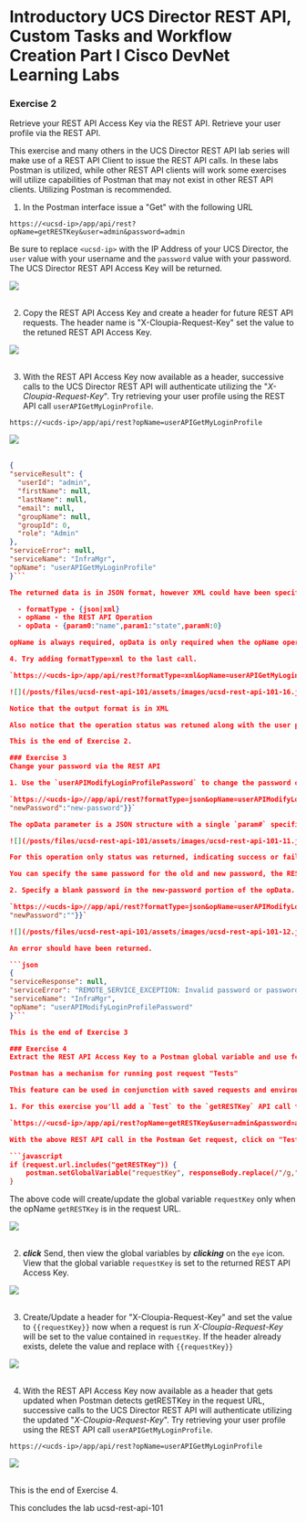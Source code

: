 # Introductory UCS Director REST API, Custom Tasks and Workflow Creation Part I Cisco DevNet Learning Labs

### Exercise 2
Retrieve your REST API Access Key via the REST API. Retrieve your user profile via the REST API.

  This exercise and many others in the UCS Director REST API lab series will make use of a REST API Client to issue the REST API calls. In these labs Postman is utilized, while other REST API clients will work some exercises will utilize capabilities of Postman that may not exist in other REST API clients. Utilizing Postman is recommended.

  1. In the Postman interface issue a "Get" with the following URL

  `https://<ucsd-ip>/app/api/rest?opName=getRESTKey&user=admin&password=admin`

  Be sure to replace `<ucsd-ip>` with the IP Address of your UCS Director, the `user` value with your username and the `password` value with your password. The UCS Director REST API Access Key will be returned.

  ![](/posts/files/ucsd-rest-api-101/assets/images/ucsd-rest-api-101-08.jpg)<br/><br/>

  2. Copy the REST API Access Key and create a header for future REST API requests. The header name is "X-Cloupia-Request-Key" set the value to the retuned REST API Access Key.

  ![](/posts/files/ucsd-rest-api-101/assets/images/ucsd-rest-api-101-09.jpg)<br/><br/>

  3. With the REST API Access Key now available as a header, successive calls to the UCS Director REST API will authenticate utilizing the "*X-Cloupia-Request-Key*". Try retrieving your user profile using the REST API call `userAPIGetMyLoginProfile`.

  `https://<ucds-ip>/app/api/rest?opName=userAPIGetMyLoginProfile`

  ![](/posts/files/ucsd-rest-api-101/assets/images/ucsd-rest-api-101-10.jpg)<br/><br/>

  ```json
  {
  "serviceResult": {
    "userId": "admin",
    "firstName": null,
    "lastName": null,
    "email": null,
    "groupName": null,
    "groupId": 0,
    "role": "Admin"
  },
  "serviceError": null,
  "serviceName": "InfraMgr",
  "opName": "userAPIGetMyLoginProfile"
  }```

  The returned data is in JSON format, however XML could have been specified. Notice that the formatType was not specified in the URL, only opName.  UCS Director REST API URLs have three possible parameters

    - formatType - {json|xml}
    - opName - the REST API Operation
    - opData - {param0:"name",param1:"state",paramN:0}

  opName is always required, opData is only required when the opName operation requires data and formatType is only required when a format other than JSON is required.

  4. Try adding formatType=xml to the last call.

  `https://<ucds-ip>/app/api/rest?formatType=xml&opName=userAPIGetMyLoginProfile`

  ![](/posts/files/ucsd-rest-api-101/assets/images/ucsd-rest-api-101-16.jpg)<br/><br/>

  Notice that the output format is in XML

  Also notice that the operation status was retuned along with the user profile. In this case the serviceError was "null", so a success.

 This is the end of Exercise 2.

### Exercise 3
Change your password via the REST API

  1. Use the `userAPIModifyLoginProfilePassword` to change the password of the currently logged in user. This REST API call requires `opData` to complete the task.

  `https://<ucds-ip>//app/api/rest?formatType=json&opName=userAPIModifyLoginProfilePassword&opData={param0:{"oldPassword":"old-password",
"newPassword":"new-password"}}`

  The opData parameter is a JSON structure with a single `param#` specification.

  ![](/posts/files/ucsd-rest-api-101/assets/images/ucsd-rest-api-101-11.jpg)<br/><br/>

  For this operation only status was returned, indicating success or failure.

  You can specify the same password for the old and new password, the REST API will not complain.  However if you specify a blank password for the new password an error will be returned indicating that the new password must be at least 4 characters in length.

  2. Specify a blank password in the new-password portion of the opData.

  `https://<ucds-ip>//app/api/rest?formatType=json&opName=userAPIModifyLoginProfilePassword&opData={param0:{"oldPassword":"old-password",
"newPassword":""}}`

  ![](/posts/files/ucsd-rest-api-101/assets/images/ucsd-rest-api-101-12.jpg)<br/><br/>

  An error should have been returned.

  ```json
  {
  "serviceResponse": null,
  "serviceError": "REMOTE_SERVICE_EXCEPTION: Invalid password or password does not meet the criteria (at least 4 characters long).",
  "serviceName": "InfraMgr",
  "opName": "userAPIModifyLoginProfilePassword"
  }```

  This is the end of Exercise 3

### Exercise 4
Extract the REST API Access Key to a Postman global variable and use for successive REST API calls.

  Postman has a mechanism for running post request "Tests"

  This feature can be used in conjunction with saved requests and environments to enable chaining of Postman requests where output from one request can be used as input to another request. This lab does not go into saved Postman environments.

  1. For this exercise you'll add a `Test` to the `getRESTKey` API call to create a global Postman variable called `requestKey`.

  `https://<ucsd-ip>/app/api/rest?opName=getRESTKey&user=admin&password=admin`

  With the above REST API call in the Postman Get request, click on "Tests" and enter the code below in the "Tests" region.

  ```javascript
  if (request.url.includes("getRESTKey")) {
      postman.setGlobalVariable("requestKey", responseBody.replace(/"/g,""));
  }
  ```

  The above code will create/update the global variable `requestKey` only when the opName `getRESTKey` is in the request URL.

  ![](/posts/files/ucsd-rest-api-101/assets/images/ucsd-rest-api-101-13.jpg)<br/><br/>

  2. <strong>*click*</strong> Send, then view the global variables by <strong>*clicking*</strong> on the `eye` icon. View that the global variable `requestKey` is set to the returned REST API Access Key.

  ![](/posts/files/ucsd-rest-api-101/assets/images/ucsd-rest-api-101-14.jpg)<br/><br/>

  3. Create/Update a header for "X-Cloupia-Request-Key" and set the value to `{{requestKey}}` now when a request is run *X-Cloupia-Request-Key* will be set to the value contained in `requestKey`. If the header already exists, delete the value and replace with `{{requestKey}}`

  ![](/posts/files/ucsd-rest-api-101/assets/images/ucsd-rest-api-101-15.jpg)<br/><br/>

  4. With the REST API Access Key now available as a header that gets updated when Postman detects getRESTKey in the request URL, successive calls to the UCS Director REST API will authenticate utilizing the updated "*X-Cloupia-Request-Key*". Try retrieving your user profile using the REST API call `userAPIGetMyLoginProfile`.

  `https://<ucds-ip>/app/api/rest?opName=userAPIGetMyLoginProfile`

  ![](/posts/files/ucsd-rest-api-101/assets/images/ucsd-rest-api-101-17.jpg)<br/><br/>

  This is the end of Exercise 4.

This concludes the lab ucsd-rest-api-101

